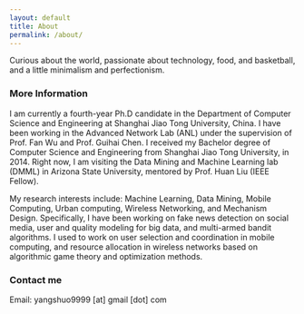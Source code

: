 ```yaml
---
layout: default
title: About
permalink: /about/
---
```


Curious about the world, passionate about technology, food, and basketball, and a little minimalism and perfectionism.

### More Information

I am currently a fourth-year Ph.D candidate in the Department of Computer Science and Engineering at Shanghai Jiao Tong University, China. I have been working in the Advanced Network Lab (ANL) under the supervision of Prof. Fan Wu and Prof. Guihai Chen. I received my Bachelor degree of Computer Science and Engineering from Shanghai Jiao Tong University, in 2014. Right now, I am visiting the Data Mining and Machine Learning lab (DMML) in Arizona State University, mentored by Prof. Huan Liu (IEEE Fellow).

My research interests include: Machine Learning, Data Mining, Mobile Computing, Urban computing, Wireless Networking, and Mechanism Design. Specifically, I have been working on fake news detection on social media, user and quality modeling for big data, and multi-armed bandit algorithms. I used to work on user selection and coordination in mobile computing, and resource allocation in wireless networks based on algorithmic game theory and optimization methods.

### Contact me

Email: yangshuo9999 [at] gmail [dot] com
